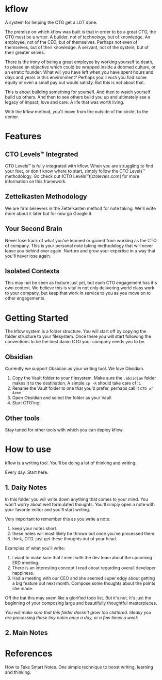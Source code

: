 # kflow

A system for helping the CTO get a LOT done.

The premise on which kflow was built is that in order to be a great CTO, the CTO must be a writer. A builder, not of technology, but of knowledge. An employee, not of the CEO, but of themselves. Perhaps not even of themselves, but of their knowledge. A servant, not of the system, but of their greater selves.

There is the irony of being a great employee by working yourself to death, to please an objective which could be wrapped inside a doomed culture, or an erratic founder. What will you have left when you have spent hours and days and years in this environment? Perhaps you'll wish you had some equity or even a small pay out would satisfy. But this is not about that.

This is about building something for yourself. And then to watch yourself build up others. And then to see others build you up and ultimately see a legacy of impact, love and care. A life that was worth living.

With the kflow method, you'll move from the outside of the circle, to the center.

# Features

## CTO Levels™ Integrated

CTO Levels™ is fully integrated with kflow. When you are struggling to find your feet, or don't know where to start, simply follow the CTO Levels™ methodology. Go check out (CTO Levels™)[ctolevels.com] for more information on this framework. 

## Zettelkasten Methodology

We are firm believers in the Zettelkasten method for note taking. We'll write more about it later but for now go Google it.

## Your Second Brain

Never lose track of what you've learned or gained from working as the CTO of company. This is your personal note taking methodology that will never leave you behind ever again. Nurture and grow your expertise in a way that you'll never lose again.

## Isolated Contexts

This may not be seen as feature just yet, but each CTO engagement has it's own context. We believe this is vital in not only delivering world class work to your company, but keep that work in service to you as you move on to other engagements.

# Getting Started

The kflow system is a folder structure. You will start off by copying the folder structure to your filesystem. Once there you will start following the conventions to be the best damn CTO your company needs you to be.

## Obsidian

Currently we support Obsidian as your writing tool. We *love* Obsidian.

1. Copy the Vault folder to your filesystem. Make sure the `.obsidian` folder makes it to the destination. A simple `cp -R` should take care of it.
2. Rename the Vault folder to one that you'd prefer, perhaps call it `CTO of Acme`
3. Open Obsidian and select the folder as your Vault
4. Start CTO'ing!

## Other tools

Stay tuned for other tools with which you can deploy kflow.

# How to use

kflow is a writing tool. You'll be doing a lot of thinking and writing.

Every day. Start here.

## 1. Daily Notes

In this folder you will write down anything that comes to your mind. You won't worry about well formulated thoughts. You'll simply open a note with your favorite editor and you'll start writing.

Very important to remember this as you write a note:

1. keep your notes short.
2. these notes will most likely be thrown out once you've processed them.
3. think, GTD. just get these thoughts out of your head.

Examples of what you'll write:

1. I want to make sure that I meet with the dev team about the upcoming ERD meeting.
2. There is an interesting concept I read about regarding overall developer happiness.
3. Had a meeting with our CEO and she seemed super edgy about getting a big feature out next month. Compose some thoughts about the points she made.

Off the bat this may seem like a glorified todo list. But it's not. It's just the beginning of your composing large and beautifully thoughtful masterpieces.

_You will make sure that this folder doesn't grow too cluttered. Ideally you are processing these tiny notes once a day, or a few times a week_

## 2. Main Notes



# References

How to Take Smart Notes. One simple technique to boost writing, learning and thinking.

